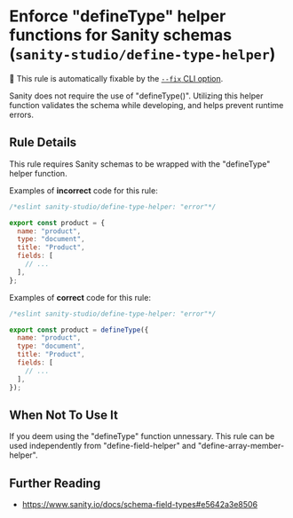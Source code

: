 # Enforce "defineType" helper functions for Sanity schemas (`sanity-studio/define-type-helper`)

🔧 This rule is automatically fixable by the [`--fix` CLI option](https://eslint.org/docs/latest/user-guide/command-line-interface#--fix).

<!-- end auto-generated rule header -->

Sanity does not require the use of "defineType()".
Utilizing this helper function validates the schema while developing, and helps prevent runtime errors.

## Rule Details

This rule requires Sanity schemas to be wrapped with the "defineType" helper function.

Examples of **incorrect** code for this rule:

```js
/*eslint sanity-studio/define-type-helper: "error"*/

export const product = {
  name: "product",
  type: "document",
  title: "Product",
  fields: [
    // ...
  ],
};
```

Examples of **correct** code for this rule:

```js
/*eslint sanity-studio/define-type-helper: "error"*/

export const product = defineType({
  name: "product",
  type: "document",
  title: "Product",
  fields: [
    // ...
  ],
});
```

## When Not To Use It

If you deem using the "defineType" function unnessary.
This rule can be used independently from "define-field-helper" and "define-array-member-helper".

## Further Reading

- <https://www.sanity.io/docs/schema-field-types#e5642a3e8506>

